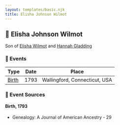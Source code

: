 ```yaml
---
layout: templates/basic.njk
title: Elisha Johnson Wilmot
---
```

## 🔵 Elisha Johnson Wilmot

Son of [Elisha Wilmot](/people/2/21177328) and [Hannah Gladding](/people/8/88055086)

### 📆 Events

Type | Date | Place
------ | ------ | ------
[Birth](#event-3f9bfc48-6c32-4aec-a7d8-28be5981cbb9) | 1793 | Wallingford, Connecticut, USA

### 📰 Event Sources

#### <a id="event-3f9bfc48-6c32-4aec-a7d8-28be5981cbb9"></a> Birth, 1793
* Genealogy: A Journal of American Ancestry  - 29